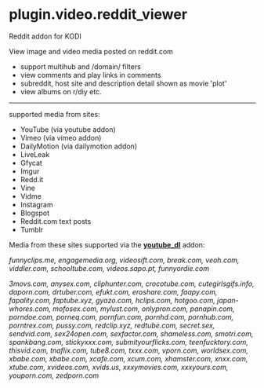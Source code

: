 # plugin.video.reddit_viewer
Reddit addon for KODI 

View image and video media posted on reddit.com

- support multihub and /domain/ filters
- view comments and play links in comments
- subreddit, host site and description detail shown as movie 'plot'
- view albums on r/diy etc.




---
supported media from sites:
- YouTube      (via youtube addon)
- Vimeo        (via vimeo addon)
- DailyMotion  (via dailymotion addon)
- LiveLeak     
- Gfycat      
- Imgur        
- Redd.it
- Vine
- Vidme    
- Instagram
- Blogspot     
- Reddit.com text posts
- Tumblr    

Media from these sites supported via the [__youtube_dl__](https://github.com/ruuk/script.module.youtube.dl) addon:

*funnyclips.me, engagemedia.org, videosift.com, break.com, veoh.com, viddler.com, schooltube.com, videos.sapo.pt, funnyordie.com*

*3movs.com, anysex.com, cliphunter.com, crocotube.com, cutegirlsgifs.info, daporn.com, drtuber.com, efukt.com, eroshare.com, faapy.com, fapality.com, faptube.xyz, gyazo.com, hclips.com, hotgoo.com, japan-whores.com, mofosex.com, mylust.com, onlypron.com, panapin.com, porndoe.com, porneq.com, pornfun.com, pornhd.com, pornhub.com, porntrex.com, pussy.com, redclip.xyz, redtube.com, secret.sex, sendvid.com, sex24open.com, sexfactor.com, shameless.com, smotri.com, spankbang.com, stickyxxx.com, submityourflicks.com, teenfucktory.com, thisvid.com, tnaflix.com, tube8.com, txxx.com, vporn.com, worldsex.com, xbabe.com, xbabe.com, xcafe.com, xcum.com, xhamster.com, xnxx.com, xtube.com, xvideos.com, xvids.us, xxxymovies.com, xxxyours.com, youporn.com, zedporn.com*
